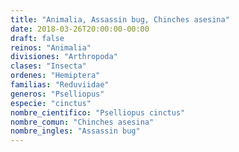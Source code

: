 ```yaml
---
title: "Animalia, Assassin bug, Chinches asesina"
date: 2018-03-26T20:00:00-00:00
draft: false
reinos: "Animalia"
divisiones: "Arthropoda"
clases: "Insecta"
ordenes: "Hemiptera"
familias: "Reduviidae"
generos: "Pselliopus"
especie: "cinctus"
nombre_cientifico: "Pselliopus cinctus"
nombre_comun: "Chinches asesina"
nombre_ingles: "Assassin bug"
---
```

